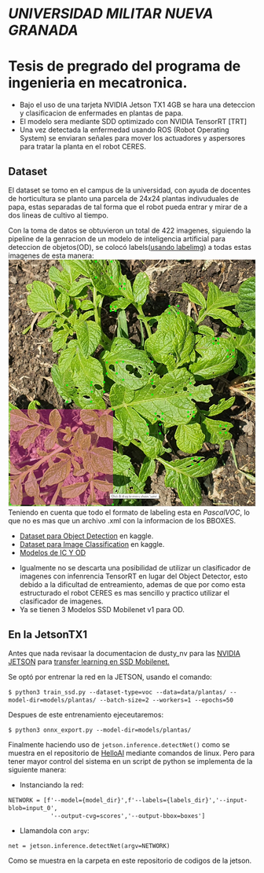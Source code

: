 # *UNIVERSIDAD MILITAR NUEVA GRANADA*
# **Tesis de pregrado del programa de ingenieria en mecatronica.**

- Bajo el uso de una tarjeta NVIDIA Jetson TX1 4GB se hara una deteccion y clasificacion de enfermades en plantas de papa.
- El modelo sera mediante SDD optimizado con NVIDIA TensorRT [TRT]
- Una vez detectada la enfermedad usando ROS (Robot Operating System) se enviaran señales para mover los actuadores y aspersores para tratar la planta en el robot CERES.
## Dataset
El dataset se tomo en el campus de la universidad, con ayuda de docentes de horticultura se planto una parcela de 24x24 plantas indivuduales de papa, estas separadas de tal forma que el robot pueda entrar y mirar de a dos lineas de cultivo al tiempo.

Con la toma de datos se obtuvieron un total de 422 imagenes, siguiendo la pipeline de la genracion de un modelo de inteligencia artificial para deteccion de objetos(OD), se colocó labels([usando labelimg](https://tzutalin.github.io/labelImg/)) a todas estas imagenes de esta manera:
![Image text](https://github.com/julian998-dot/detector_enfermedades/blob/main/ignore/labeling_sample.jpeg)
Teniendo en cuenta que todo el formato de labeling esta en *PascalVOC*, lo que no es mas que un archivo .xml con la informacion de los BBOXES.
- [Dataset para Object Detection](https://www.kaggle.com/datasets/juliancortes2/potato-leaf-disease-pascal-voc) en kaggle.
- [Dataset para Image Classification](https://www.kaggle.com/datasets/juliancortes2/potato-disease-img-classif) en kaggle.
- [Modelos de IC Y OD](https://drive.google.com/drive/folders/1d9LU0QUzlrc7GFfrI9ZlOxZnBm81Ozwk?usp=sharing)


* Igualmente no se descarta una posibilidad de utilizar un clasificador de imagenes con infenrencia TensorRT en lugar del Object Detector, esto debido a la dificultad de entreamiento, ademas de que por como esta estructurado el robot CERES es mas sencillo y practico utilizar el clasificador de imagenes.
* Ya se tienen 3 Modelos SSD Mobilenet v1 para OD.
## En la JetsonTX1

Antes que nada revisaar la documentacion de dusty_nv para las [NVIDIA JETSON](https://github.com/dusty-nv/jetson-inference) para [transfer learning en SSD Mobilenet.](https://github.com/dusty-nv/jetson-inference/blob/master/docs/pytorch-ssd.md)

Se optó por entrenar la red en la JETSON, usando el comando:
```
$ python3 train_ssd.py --dataset-type=voc --data=data/plantas/ --model-dir=models/plantas/ --batch-size=2 --workers=1 --epochs=50
```
Despues de este entrenamiento ejeceutaremos:
```
$ python3 onnx_export.py --model-dir=models/plantas/
```
Finalmente haciendo uso de `jetson.inference.detectNet()` como se muestra en el repositorio de [HelloAI](https://github.com/dusty-nv/jetson-inference) mediante comandos de linux.
Pero para tener mayor control del sistema en un script de python se implementa de la siguiente manera:

- Instanciando la red:
```
NETWORK = [f'--model={model_dir}',f'--labels={labels_dir}','--input-blob=input_0',
            '--output-cvg=scores','--output-bbox=boxes']
```
- Llamandola con `argv`:
```
net = jetson.inference.detectNet(argv=NETWORK)
```
Como se muestra en la carpeta en este repositorio de codigos de la jetson.

